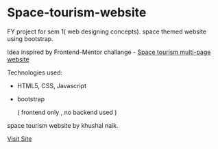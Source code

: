 # Space-tourism-website
FY project for sem 1( web designing concepts). space themed website using bootstrap.

Idea inspired by Frontend-Mentor challange - [Space tourism multi-page website](https://www.frontendmentor.io/challenges/space-tourism-multipage-website-gRWj1URZ3)

Technologies used:
- HTML5, CSS, Javascript
- bootstrap

  ( frontend only , no backend used )

space tourism website by khushal naik.

[Visit Site](https://space-tourism-ecommerce-website.vercel.app/) 
